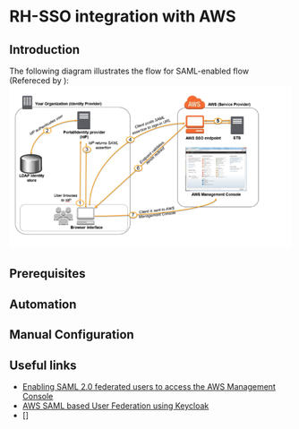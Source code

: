 # RH-SSO integration with AWS
## Introduction
The following diagram illustrates the flow for SAML-enabled flow (Refereced by ):
![AWS SAML-enabled Flow](../images/aws-saml-flow.png)

## Prerequisites

## Automation

## Manual Configuration

## Useful links
- [Enabling SAML 2.0 federated users to access the AWS Management Console](https://docs.aws.amazon.com/IAM/latest/UserGuide/id_roles_providers_enable-console-saml.html)
- [AWS SAML based User Federation using Keycloak](https://neuw.medium.com/aws-connect-saml-based-identity-provider-using-keycloak-9b3e6d0111e6)
- []